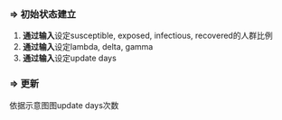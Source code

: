 ### $\Rightarrow$ 初始状态建立
1. **通过输入**设定susceptible, exposed, infectious, recovered的人群比例
2. **通过输入**设定lambda, delta, gamma
3. **通过输入**设定update days

### $\Rightarrow$ 更新
依据示意图图update days次数
